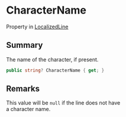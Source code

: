 # CharacterName

Property in [LocalizedLine](yarn.unity.localizedline.md)

## Summary

The name of the character, if present.

```csharp
public string? CharacterName { get; }
```

## Remarks

This value will be `null` if the line does not have\
a character name.
